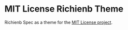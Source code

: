 # MIT License Richienb Theme
Richienb Spec as a theme for the [MIT License project](https://github.com/remy/mit-license).
